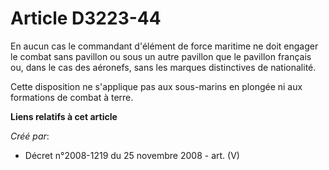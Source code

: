 # Article D3223-44

En aucun cas le commandant d'élément de force maritime ne doit engager le combat sans pavillon ou sous un autre pavillon que
le pavillon français ou, dans le cas des aéronefs, sans les marques distinctives de nationalité.

Cette disposition ne s'applique pas aux sous-marins en plongée ni aux formations de combat à terre.

**Liens relatifs à cet article**

_Créé par_:

  - Décret n°2008-1219 du 25 novembre 2008 - art. (V)
